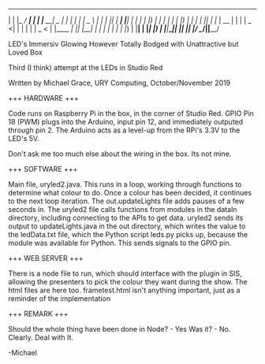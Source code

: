   _      _____ _____ _    _ _______ ____  _    _ _      ____  
 | |    |_   _/ ____| |  | |__   __|  _ \| |  | | |    |  _ \ 
 | |      | || |  __| |__| |  | |  | |_) | |  | | |    | |_) |
 | |      | || | |_ |  __  |  | |  |  _ <| |  | | |    |  _ < 
 | |____ _| || |__| | |  | |  | |  | |_) | |__| | |____| |_) |
 |______|_____\_____|_|  |_|  |_|  |____/ \____/|______|____/ 
                                                              
                                                              
LED's Immersiv Glowing However Totally Bodged with Unattractive but Loved Box

Third (I think) attempt at the LEDs in Studio Red

Written by Michael Grace, URY Computing, October/November 2019


+++ HARDWARE +++

Code runs on Raspberry Pi in the box, in the corner of Studio Red. GPIO Pin 18 (PWM) plugs into the Arduino, input pin 12, and immediately outputed through pin 2. The Arduino acts as a level-up from the RPi's 3.3V to the LED's 5V.

Don't ask me too much else about the wiring in the box. Its not mine.


+++ SOFTWARE +++

Main file, uryled2.java. This runs in a loop, working through functions to determine what colour to do.
Once a colour has been decided, it continues to the next loop iteration. The out.updateLights file adds pauses of a few seconds in.
The uryled2 file calls functions from modules in the dataIn directory, including connecting to the APIs to get data. uryled2 sends its output to updateLights.java in the out directory, which writes the value to the ledData.txt file, which the Python script leds.py picks up, because the module was available for Python. This sends signals to the GPIO pin.


+++ WEB SERVER +++

There is a node file to run, which should interface with the plugin in SIS, allowing the presenters to pick the colour they want during the show. The html files are here too. frametest.html isn't anything important, just as a reminder of the implementation


+++ REMARK +++

Should the whole thing have been done in Node? - Yes
Was it? - No. Clearly. Deal with It.

-Michael
